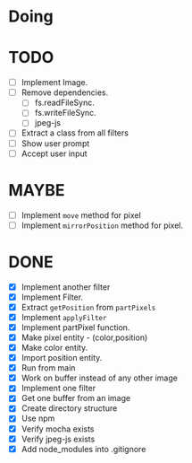# Doing

# TODO

- [ ] Implement Image.
- [ ] Remove dependencies.
  - [ ] fs.readFileSync.
  - [ ] fs.writeFileSync.
  - [ ] jpeg-js
- [ ] Extract a class from all filters
- [ ] Show user prompt
- [ ] Accept user input

# MAYBE

- [ ] Implement `move` method for pixel
- [ ] Implement  `mirrorPosition` method for pixel.

# DONE

- [x] Implement another filter
- [x] Implement Filter.
- [x] Extract `getPosition` from `partPixels`
- [x] Implement `applyFilter`
- [x] Implement partPixel function.
- [x] Make pixel entity - (color,position)
- [x] Make color entity.
- [x] Import position entity.
- [x] Run from main
- [x] Work on buffer instead of any other image
- [x] Implement one filter 
- [x] Get one buffer from an image
- [x] Create directory structure
- [x] Use npm
- [x] Verify mocha exists
- [x] Verify jpeg-js exists
- [x] Add node_modules into .gitignore
